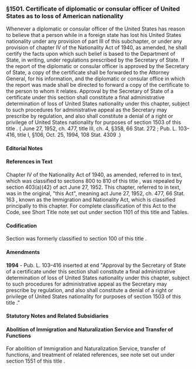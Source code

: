<!--
url: https://uscode.house.gov/view.xhtml?req=granuleid:USC-prelim-title8-section1501&num=0&edition=prelim
date_accessed: 2024-07-28 23:46:09
-->
### §1501\. Certificate of diplomatic or consular officer of United States as to loss of American nationality
 Whenever a diplomatic or consular officer of the United States has reason to believe that a person while in a foreign state has lost his United States nationality under any provision of part III of this subchapter, or under any provision of chapter IV of the Nationality Act of 1940, as amended, he shall certify the facts upon which such belief is based to the Department of State, in writing, under regulations prescribed by the Secretary of State. If the report of the diplomatic or consular officer is approved by the Secretary of State, a copy of the certificate shall be forwarded to the Attorney General, for his information, and the diplomatic or consular office in which the report was made shall be directed to forward a copy of the certificate to the person to whom it relates. Approval by the Secretary of State of a certificate under this section shall constitute a final administrative determination of loss of United States nationality under this chapter, subject to such procedures for administrative appeal as the Secretary may prescribe by regulation, and also shall constitute a denial of a right or privilege of United States nationality for purposes of
 section 1503 of this title
 .
 (
 June 27, 1952, ch. 477, title III, ch. 4, §358,
 66 Stat. 272
 ;
 Pub. L. 103–416,
 title I, §106, Oct. 25, 1994,
 108 Stat. 4309
 .)
#### **Editorial Notes**
#### References in Text
 Chapter IV of the Nationality Act of 1940, as amended, referred to in text, which was classified to
 sections 800 to 810 of this title
 , was repealed by section 403(a)(42\) of act June 27, 1952\.
 This chapter, referred to in text, was in the original, "this Act", meaning act
 June 27, 1952, ch. 477,
 66 Stat. 163
 , known as the Immigration and Nationality Act, which is classified principally to this chapter. For complete classification of this Act to the Code, see Short Title note set out under
 section 1101 of this title
 and Tables.
#### Codification
 Section was formerly classified to
 section 100 of this title
 .
#### Amendments
**1994** 
 \-
 Pub. L. 103–416
 inserted at end "Approval by the Secretary of State of a certificate under this section shall constitute a final administrative determination of loss of United States nationality under this chapter, subject to such procedures for administrative appeal as the Secretary may prescribe by regulation, and also shall constitute a denial of a right or privilege of United States nationality for purposes of
 section 1503 of this title
 ."
#### **Statutory Notes and Related Subsidiaries**
#### Abolition of Immigration and Naturalization Service and Transfer of Functions
 For abolition of Immigration and Naturalization Service, transfer of functions, and treatment of related references, see note set out under
 section 1551 of this title
 .
